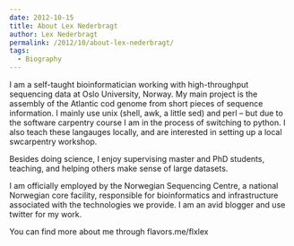 ```yaml
---
date: 2012-10-15
title: About Lex Nederbragt
author: Lex Nederbragt
permalink: /2012/10/about-lex-nederbragt/
tags:
  - Biography
---
```

I am a self-taught bioinformatician working with high-throughput sequencing data at Oslo University, Norway. My main project is the assembly of the Atlantic cod genome from short pieces of sequence information. I mainly use unix (shell, awk, a little sed) and perl &#8211; but due to the software carpentry course I am in the process of switching to python. I also teach these langauges locally, and are interested in setting up a local swcarpentry workshop.

Besides doing science, I enjoy supervising master and PhD students, teaching, and helping others make sense of large datasets.

I am officially employed by the Norwegian Sequencing Centre, a national Norwegian core facility, responsible for bioinformatics and infrastructure associated with the technologies we provide. I am an avid blogger and use twitter for my work.

You can find more about me through flavors.me/flxlex
